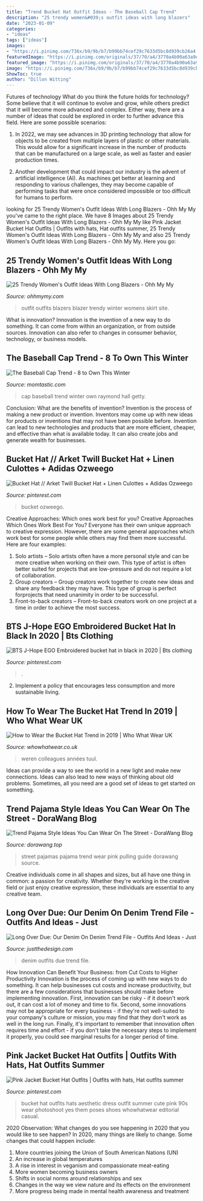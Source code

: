 ```yaml
---
title: "Trend Bucket Hat Outfit Ideas - The Baseball Cap Trend"
description: "25 trendy women&#039;s outfit ideas with long blazers"
date: "2023-01-09"
categories:
- "ideas"
tags: ["ideas"]
images:
- "https://i.pinimg.com/736x/b9/9b/b7/b99bb74cef29c7633d5bc8d939cb26a4.jpg"
featuredImage: "https://i.pinimg.com/originals/37/70/a4/3770a4b90a63a9ee61925276a8e6a58e.jpg"
featured_image: "https://i.pinimg.com/originals/37/70/a4/3770a4b90a63a9ee61925276a8e6a58e.jpg"
image: "https://i.pinimg.com/736x/b9/9b/b7/b99bb74cef29c7633d5bc8d939cb26a4.jpg"
ShowToc: true
author: "Dillon Witting"
---
```



Futures of technology
What do you think the future holds for technology? Some believe that it will continue to evolve and grow, while others predict that it will become more advanced and complex. Either way, there are a number of ideas that could be explored in order to further advance this field. Here are some possible scenarios:
1) In 2022, we may see advances in 3D printing technology that allow for objects to be created from multiple layers of plastic or other materials. This would allow for a significant increase in the number of products that can be manufactured on a large scale, as well as faster and easier production times.

2) Another development that could impact our industry is the advent of artificial intelligence (AI). As machines get better at learning and responding to various challenges, they may become capable of performing tasks that were once considered impossible or too difficult for humans to perform.

	

		
looking for 25 Trendy Women&#039;s Outfit Ideas With Long Blazers - Ohh My My you've came to the right place. We have 8 Images about 25 Trendy Women&#039;s Outfit Ideas With Long Blazers - Ohh My My like Pink Jacket Bucket Hat Outfits | Outfits with hats, Hat outfits summer, 25 Trendy Women&#039;s Outfit Ideas With Long Blazers - Ohh My My and also 25 Trendy Women&#039;s Outfit Ideas With Long Blazers - Ohh My My. Here you go:
		
    
## 25 Trendy Women&#039;s Outfit Ideas With Long Blazers - Ohh My My

<img loading=lazy src="http://ohhmymy.com/wp-content/uploads/2016/12/perfect-blazer-outfits.jpg" onerror="this.onerror=null;this.src='https://tse4.mm.bing.net/th?id=OIP.FBquoN_OHvmKvNE36VlR6gHaPF&amp;pid=15.1';" alt="25 Trendy Women&#039;s Outfit Ideas With Long Blazers - Ohh My My">

_Source: ohhmymy.com_

>outfit outfits blazers blazer trendy winter womens skirt site. 

	

What is innovation?
Innovation is the invention of a new way to do something. It can come from within an organization, or from outside sources. Innovation can also refer to changes in consumer behavior, technology, or business models.

    
## The Baseball Cap Trend - 8 To Own This Winter

<img loading=lazy src="http://cdn2-www.momtastic.com/assets/uploads/2015/11/baseball-cap.jpg" onerror="this.onerror=null;this.src='https://tse1.mm.bing.net/th?id=OIP.fXPL_esAo_hUvV_k4B1XHAHaKL&amp;pid=15.1';" alt="The Baseball Cap Trend - 8 to Own This Winter">

_Source: momtastic.com_

>cap baseball trend winter own raymond hall getty. 

	

Conclusion: What are the benefits of invention?
Invention is the process of making a new product or invention. Inventors may come up with new ideas for products or inventions that may not have been possible before. Invention can lead to new technologies and products that are more efficient, cheaper, and effective than what is available today. It can also create jobs and generate wealth for businesses.

    
## Bucket Hat // Arket Twill Bucket Hat + Linen Culottes + Adidas Ozweego

<img loading=lazy src="https://i.pinimg.com/originals/37/70/a4/3770a4b90a63a9ee61925276a8e6a58e.jpg" onerror="this.onerror=null;this.src='https://tse3.mm.bing.net/th?id=OIP.1pRv4optuTgkXUwkh7K13gHaLH&amp;pid=15.1';" alt="Bucket Hat // Arket Twill Bucket Hat + Linen Culottes + Adidas Ozweego">

_Source: pinterest.com_

>bucket ozweego. 

	

Creative Approaches: Which ones work best for you?
Creative Approaches Which Ones Work Best For You?
Everyone has their own unique approach to creative expression. However, there are some general approaches which work best for some people while others may find them more successful. Here are four examples: 

1) Solo artists – Solo artists often have a more personal style and can be more creative when working on their own. This type of artist is often better suited for projects that are low-pressure and do not require a lot of collaboration. 
2) Group creators – Group creators work together to create new ideas and share any feedback they may have. This type of group is perfect forprojects that need unanimity in order to be successful. 
3) Front-to-back creators – Front-to-back creators work on one project at a time in order to achieve the most success.

    
## BTS J-Hope EGO Embroidered Bucket Hat In Black In 2020 | Bts Clothing

<img loading=lazy src="https://i.pinimg.com/736x/24/fc/09/24fc09411b3de5eaddb6a3b5ca20eddb.jpg" onerror="this.onerror=null;this.src='https://tse4.mm.bing.net/th?id=OIP.-3G4v850rQ88iAau0C3_vgHaHa&amp;pid=15.1';" alt="BTS J-Hope EGO Embroidered bucket hat in black in 2020 | Bts clothing">

_Source: pinterest.com_

>. 

	

2. Implement a policy that encourages less consumption and more sustainable living. 

    
## How To Wear The Bucket Hat Trend In 2019 | Who What Wear UK

<img loading=lazy src="https://cdn.cliqueinc.com/posts/280941/bucket-hat-trend-2019-280941-1561663902122-main.700x0c.jpg" onerror="this.onerror=null;this.src='https://tse2.mm.bing.net/th?id=OIP.XqsqLwdo110WbLfNBqDEXAHaJL&amp;pid=15.1';" alt="How to Wear the Bucket Hat Trend in 2019 | Who What Wear UK">

_Source: whowhatwear.co.uk_

>weren colleagues années tuul. 

	

Ideas can provide a way to see the world in a new light and make new connections. Ideas can also lead to new ways of thinking about old problems. Sometimes, all you need are a good set of ideas to get started on something.

    
## Trend Pajama Style Ideas You Can Wear On The Street - DoraWang Blog

<img loading=lazy src="https://www.dorawang.top/wp-content/uploads/2020/05/Pajamas-Outside-the-House-Fashions-Newest-Trend_03-665x1024.jpg" onerror="this.onerror=null;this.src='https://tse2.mm.bing.net/th?id=OIP.-FWOoCwLMh2qAMDlqMpx_gHaLZ&amp;pid=15.1';" alt="Trend Pajama Style Ideas You Can Wear On The Street - DoraWang Blog">

_Source: dorawang.top_

>street pajamas pajama trend wear pink pulling guide dorawang source. 

	

Creative individuals come in all shapes and sizes, but all have one thing in common: a passion for creativity. Whether they're working in the creative field or just enjoy creative expression, these individuals are essential to any creative team.

    
## Long Over Due: Our Denim On Denim Trend File - Outfits And Ideas - Just

<img loading=lazy src="https://www.justthedesign.com/wp-content/uploads/2015/03/Denim-On-Denim-Outfits16-600x900.jpg" onerror="this.onerror=null;this.src='https://tse2.mm.bing.net/th?id=OIP.floj0rDN7Xsgtxs_aSuMtwHaLH&amp;pid=15.1';" alt="Long Over Due: Our Denim On Denim Trend File - Outfits And Ideas - Just">

_Source: justthedesign.com_

>denim outfits due trend file. 

	

How Innovation Can Benefit Your Business: from Cut Costs to Higher Productivity
Innovation is the process of coming up with new ways to do something. It can help businesses cut costs and increase productivity, but there are a few considerations that businesses should make before implementing innovation. First, innovation can be risky - if it doesn't work out, it can cost a lot of money and time to fix. Second, some innovations may not be appropriate for every business - if they're not well-suited to your company's culture or mission, you may find that they don't work as well in the long run. Finally, it's important to remember that innovation often requires time and effort - if you don't take the necessary steps to implement it properly, you could see marginal results for a longer period of time.

    
## Pink Jacket Bucket Hat Outfits | Outfits With Hats, Hat Outfits Summer

<img loading=lazy src="https://i.pinimg.com/736x/b9/9b/b7/b99bb74cef29c7633d5bc8d939cb26a4.jpg" onerror="this.onerror=null;this.src='https://tse2.mm.bing.net/th?id=OIP.q6wWDAYzcpAuSu7DHYnrGgHaJQ&amp;pid=15.1';" alt="Pink Jacket Bucket Hat Outfits | Outfits with hats, Hat outfits summer">

_Source: pinterest.com_

>bucket hat outfits hats aesthetic dress outfit summer cute pink 90s wear photoshoot yes them poses shoes whowhatwear editorial casual. 

	

2020 Observation: What changes do you see happening in 2020 that you would like to see happen?
In 2020, many things are likely to change. Some changes that could happen include:
1. More countries joining the Union of South American Nations (UN) 
2. An increase in global temperatures 
3. A rise in interest in veganism and compassionate meat-eating 
4. More women becoming business owners 
5. Shifts in social norms around relationships and sex 
6. Changes in the way we view nature and its effects on the environment 
7. More progress being made in mental health awareness and treatment 

